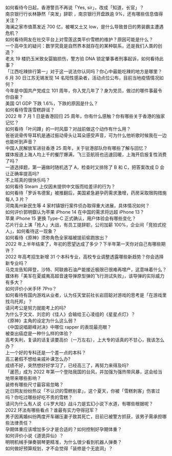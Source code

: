 如何看待今日起，香港警员不再说「Yes, sir」，改成「知道，长官」？  
南京银行行长林静然「突发」辞职 ，南京银行开盘跌逾 9%，还有哪些信息值得关注？  
海澜之家市值蒸发近 700 亿，被嘲又土又 low，是什么导致昔日的男装霸主遭遇危机？  
如何看待网友在社交平台上对雪莲这类平价雪糕的维护？原因可能是什么？  
一个高中生的疑问：数学究竟是自然界本就存在的某种联系，还是我们人类的创造？  
老太 19 楼扔玉米致女婴脑损伤，警方验 DNA 锁定肇事者刑事起诉，如何看待此事？  
「江西吃辣排行第一」对于这一说法你认同吗？你心中最能吃辣的地方是哪里？  
6 月 30 日江苏无锡发现 14 名阳性感染者，活动点位公布，目前当地疫情情况如何？  
今年是中国共产党成立 101 周年，你入党几年了？身为党员，做过的哪件事最令你自豪？  
美国 Q1 GDP 下跌 1.6%，下跌的原因是什么？  
如何看待雪莲雪糕辟谣？  
2022 年 7 月 1 日是香港回归 25 周年，你有什么感触？你有哪些关于香港的独家记忆？  
如何看待「叶问蹲」的一时风靡？对战前做这个动作有什么用？  
爸爸说骨传导耳机是通过振动骨头让耳朵感受声音，可为什么他听歌时候我在一边也能听到声音？  
中国人民解放军进驻香港 25 周年，关于驻港部队你有哪些了解与回忆？  
媒体报道上海人均上千的餐厅爆满，飞三亚航班也迅速回暖，上海开启报复性消费了吗？  
一道选择题，第一遍做时随机选了 A，检查时又排除了 B 和 C，把答案改成 D 会让正确率提高吗?  
不上班真的很快乐吗？  
如何看待 Steam 上仅因未提供中文版而给差评的行为？  
如何看待「罗诉韦德案」被推翻后，美国紧急避孕药需求激增，药房采取限购措施每人 3 片？  
河南禹州新民生等 4 家村镇银行案件侦办取得重大进展，具体情况如何？  
如何评价郭明錤认为苹果 iPhone 14 在中国的需求将远超 iPhone 13？  
苹果 iPhone 15 更换 Type-C 正式确认，用户体验会有哪些变化？  
芯片行业上演「抢人」大战，有员工提辞职，公司加薪 100%，企业间「竞拍式挖人」，如何看待这一现象？  
如何看待《原神》须弥角色全家福被提前偷跑放出？  
2022 年上半年结束了，年初的愿望达成了多少？下半年第一天你对自己有哪些期许？  
2022 年高考招生新增 31 个本科专业，高校专业调整透露哪些新趋势？你会选择新专业吗？  
马克龙告知拜登，沙特、阿联酋石油产能接近极限已很难再增产，这意味着什么？  
媒体称「美军在夏威夷高超音速导弹原型弹的飞行测试失败」，该导弹的实际威力有多大？  
如何评价小米手环 7Pro？  
如何看待有国内游戏从业者，认为任天堂前社长岩田聪对游戏的思考是「在游戏里找乌托邦」？  
请问考公是努力就能考上的吗?  
为什么于文文、刘恋的《佳人》会输给王心凌组的《星星点灯》？  
《原神》主角的设定为什么这么弱？  
《中国说唱巅峰对决》中哪位 rapper 的表现最亮眼？  
被查出癌症是一种什么样的体验？  
高考失利，复读的话复读要高价（一万左右），上大专的话真的不甘心，我该怎么办？  
上一个好的专科还是一个差一点的本科？  
高三暑假不想给亲戚补课怎么办?  
成绩不好，突然想好好学习了，已经高三了，再努力来得及吗?  
「暹芭」成为 2022 年第一个登陆我国的台风，并加强为强热带风暴，这会给当地带来哪些影响？  
装修有哪些尺寸最容易忽略？  
近日网友纷纷热议「不认识的雪糕别拿」，这个夏天，你被「雪糕刺客」伤害过吗？你吃过哪些好吃不贵的雪糕？  
请问为什么有人说《斗罗大陆》战斗力是玄幻小说下水道，有哪些根据呢？  
2022 环法有哪些看点？谁最有实力夺得冠军？  
男子因离婚纠纷两度开车碾压妻子致其死亡，目前已被警方抓获，该男子需承担哪些法律责任？  
孕期体重应该增加多少才是合适的？如何控制好孕期体重？  
如何评价小说《道诡异仙》？  
明明机械手弹奏钢琴更精准，为什么很少看到机器人弹奏？  
如何做好预算规划，才不会觉得「装修是个无底洞」？  
